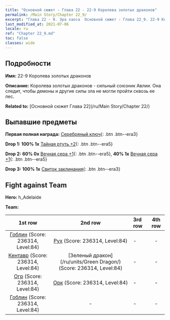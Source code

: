 ```yaml
---
title: "Основной сюжет - Глава 22 - 22-9 Королева золотых драконов"
permalink: /Main Story/Chapter 22_9/
excerpt: "Глава 22 - 9. Эра хаоса  Основной сюжет - Глава 22_9. 22-9 Королева золотых драконов"
last_modified_at: 2021-07-06
locale: ru
ref: "Chapter 22_9.md"
toc: false
classes: wide
---
```


## Подробности

 **Имя:** 22-9 Королева золотых драконов

 **Описание:** Королева золотых драконов - сильный союзник Авлии. Она следит, чтобы демоны и другие силы зла не могли пройти сквозь ее лес.

 **Related to:** [Основной сюжет Глава 22](/ru/Main Story/Chapter 22/)

## Выпавшие предметы

 **Первая полная награда:** [Серебряный ключ](/ItemsRU/con_693/){: .btn .btn--era3}

 **Drop 1:** **100% 1x** [Тайная ртуть +2](/ItemsRU/mat_77/){: .btn .btn--era5}

 **Drop 2:** **60% 0x** [Вечная сера +1](/ItemsRU/mat_71/){: .btn .btn--era5}, **40% 1x** [Вечная сера +1](/ItemsRU/mat_71/){: .btn .btn--era5}

 **Drop 3:** **100% 1x** [Свиток заклинания](/ItemsRU/con_694/){: .btn .btn--era3}


## Fight against Team
 **Hero:** h_Adelaide

 **Team:**


  | 1st row | 2nd row | 3rd row | 4th row |
  |:----:|:----:|:----|:----:|
  | [Гоблин](/ru/units/Goblin/) (Score: 236314, Level:84)  | [Рух](/ru/units/Roc/) (Score: 236314, Level:84)  | - | - |
  | [Кентавр](/ru/units/Centaur/) (Score: 236314, Level:84)  | [Зеленый дракон](/ru/units/Green Dragon/) (Score: 236314, Level:84)  | - | - |
  | [Огр](/ru/units/Ogre/) (Score: 236314, Level:84)  | [Орк](/ru/units/Orc/) (Score: 236314, Level:84)  | - | - |
  | [Гоблин](/ru/units/Goblin/) (Score: 236314, Level:84)  | - | - | - |


